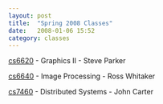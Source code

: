 ```yaml
---
layout: post
title:  "Spring 2008 Classes"
date:   2008-01-06 15:52
category: classes
---
```

[cs6620](http://www.cs.utah.edu/classes/cs6620) - Graphics II - Steve Parker

[cs6640](http://www.cs.utah.edu/classes/cs6640/) - Image Processing - Ross Whitaker

[cs7460](http://www.cs.utah.edu/classes/cs7460/) - Distributed Systems - John Carter

